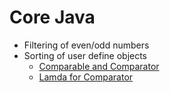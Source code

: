 # Core Java

- Filtering of even/odd numbers
- Sorting of user define objects
  - [Comparable and Comparator](https://www.journaldev.com/780/comparable-and-comparator-in-java-example)
  - [Lamda for Comparator](https://stackoverflow.com/a/44233821)